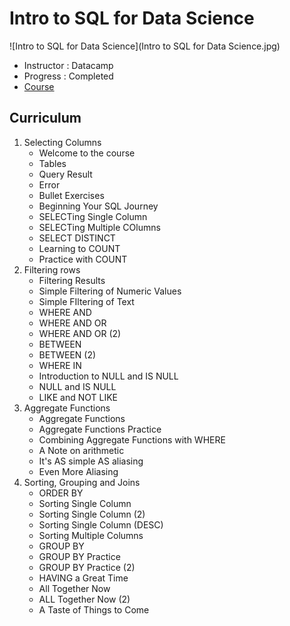 ﻿# Intro to SQL for Data Science


![Intro to SQL for Data Science](Intro to SQL for Data Science.jpg)

- Instructor : Datacamp
- Progress : Completed
- [Course](https://www.datacamp.com/courses/intro-to-sql-for-data-science)
 

## Curriculum
1. Selecting Columns
    - Welcome to the course
    - Tables
    - Query Result
    - Error
    - Bullet Exercises
    - Beginning Your SQL Journey
    - SELECTing Single Column
    - SELECTing Multiple COlumns
    - SELECT DISTINCT
    - Learning to COUNT
    - Practice with COUNT
2. Filtering rows
    - Filtering Results
    - Simple Filtering of Numeric Values
    - Simple FIltering of Text
    - WHERE AND
    - WHERE AND OR
    - WHERE AND OR (2)
    - BETWEEN
    - BETWEEN (2)
    - WHERE IN
    - Introduction to NULL and IS NULL
    - NULL and IS NULL
    - LIKE and NOT LIKE
3. Aggregate Functions
    - Aggregate Functions
    - Aggregate Functions Practice
    - Combining Aggregate Functions with WHERE
    - A Note on arithmetic
    - It's AS simple AS aliasing
    - Even More Aliasing
4. Sorting, Grouping and Joins
    - ORDER BY
    - Sorting Single Column
    - Sorting Single Column (2)
    - Sorting Single Column (DESC)
    - Sorting Multiple Columns
    - GROUP BY
    - GROUP BY Practice
    - GROUP BY Practice (2)
    - HAVING a Great Time
    - All Together Now
    - ALL Together Now (2)
    - A Taste of Things to Come

